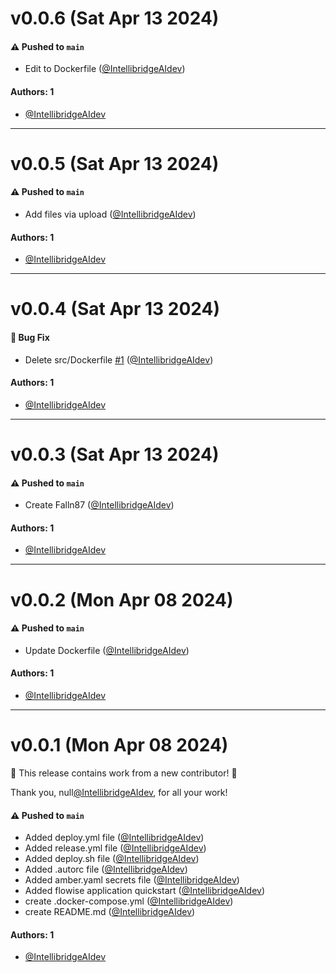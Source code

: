 # v0.0.6 (Sat Apr 13 2024)

#### ⚠️ Pushed to `main`

- Edit to Dockerfile ([@IntellibridgeAIdev](https://github.com/IntellibridgeAIdev))

#### Authors: 1

- [@IntellibridgeAIdev](https://github.com/IntellibridgeAIdev)

---

# v0.0.5 (Sat Apr 13 2024)

#### ⚠️ Pushed to `main`

- Add files via upload ([@IntellibridgeAIdev](https://github.com/IntellibridgeAIdev))

#### Authors: 1

- [@IntellibridgeAIdev](https://github.com/IntellibridgeAIdev)

---

# v0.0.4 (Sat Apr 13 2024)

#### 🐛 Bug Fix

- Delete src/Dockerfile [#1](https://github.com/IntellibridgeAIdev/container-fsypdyo/pull/1) ([@IntellibridgeAIdev](https://github.com/IntellibridgeAIdev))

#### Authors: 1

- [@IntellibridgeAIdev](https://github.com/IntellibridgeAIdev)

---

# v0.0.3 (Sat Apr 13 2024)

#### ⚠️ Pushed to `main`

- Create Falln87 ([@IntellibridgeAIdev](https://github.com/IntellibridgeAIdev))

#### Authors: 1

- [@IntellibridgeAIdev](https://github.com/IntellibridgeAIdev)

---

# v0.0.2 (Mon Apr 08 2024)

#### ⚠️ Pushed to `main`

- Update Dockerfile ([@IntellibridgeAIdev](https://github.com/IntellibridgeAIdev))

#### Authors: 1

- [@IntellibridgeAIdev](https://github.com/IntellibridgeAIdev)

---

# v0.0.1 (Mon Apr 08 2024)

:tada: This release contains work from a new contributor! :tada:

Thank you, null[@IntellibridgeAIdev](https://github.com/IntellibridgeAIdev), for all your work!

#### ⚠️ Pushed to `main`

- Added deploy.yml file ([@IntellibridgeAIdev](https://github.com/IntellibridgeAIdev))
- Added release.yml file ([@IntellibridgeAIdev](https://github.com/IntellibridgeAIdev))
- Added deploy.sh file ([@IntellibridgeAIdev](https://github.com/IntellibridgeAIdev))
- Added .autorc file ([@IntellibridgeAIdev](https://github.com/IntellibridgeAIdev))
- Added amber.yaml secrets file ([@IntellibridgeAIdev](https://github.com/IntellibridgeAIdev))
- Added flowise application quickstart ([@IntellibridgeAIdev](https://github.com/IntellibridgeAIdev))
- create .docker-compose.yml ([@IntellibridgeAIdev](https://github.com/IntellibridgeAIdev))
- create README.md ([@IntellibridgeAIdev](https://github.com/IntellibridgeAIdev))

#### Authors: 1

- [@IntellibridgeAIdev](https://github.com/IntellibridgeAIdev)
